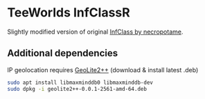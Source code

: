 # TeeWorlds InfClassR
Slightly modified version of original [InfClass by necropotame](https://github.com/necropotame/teeworlds-infclass).
## Additional dependencies
IP geolocation requires [GeoLite2++](https://www.ccoderun.ca/GeoLite2PP/download/?C=M;O=D) (download & install latest .deb)
```bash
sudo apt install libmaxminddb0 libmaxminddb-dev
sudo dpkg -i geolite2++-0.0.1-2561-amd-64.deb
```
